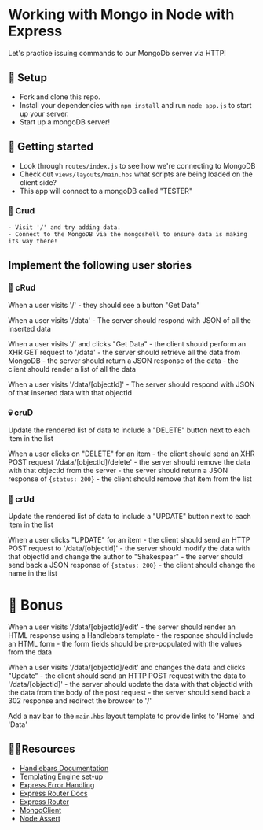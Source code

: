 # Working with Mongo in Node with Express

Let's practice issuing commands to our MongoDb server via HTTP!

## 👷 Setup

- Fork and clone this repo. 
- Install your dependencies with `npm install` and run `node app.js` to start up your server.
- Start up a mongoDB server!

## 🔬 Getting started

- Look through `routes/index.js` to see how we're connecting to MongoDB
- Check out `views/layouts/main.hbs` what scripts are being loaded on the client side?
- This app will connect to a mongoDB called "TESTER"

### 🤰 Crud
    - Visit '/' and try adding data. 
    - Connect to the MongoDB via the mongoshell to ensure data is making its way there!

## Implement the following user stories

### 📖 cRud

When a user visits '/'
    - they should see a button "Get Data"

When a user visits '/data'
    - The server should respond with JSON of all the inserted data

When a user visits '/' and clicks "Get Data"
    - the client should perform an XHR GET request to '/data'
    - the server should retrieve all the data from MongoDB
    - the server should return a JSON response of the data
    - the client should render a list of all the data

When a user visits '/data/[objectId]'
    - The server should respond with JSON of that inserted data with that objectId

### 💀 cruD

Update the rendered list of data to include a "DELETE" button next to each item in the list

When a user clicks on "DELETE" for an item
    - the client should send an XHR POST request '/data/[objectId]/delete'
    - the server should remove the data with that objectId from the server
    - the server should return a JSON response of `{status: 200}`
    - the client should remove that item from the list

### 💅 crUd

Update the rendered list of data to include a "UPDATE" button next to each item in the list

When a user clicks "UPDATE" for an item
    - the client should send an HTTP POST request to '/data/[objectId]'
    - the server should modify the data with that objectId and change the author to "Shakespear"
    - the server should send back a JSON response of `{status: 200}`
    - the client should change the name in the list

# 🚀 Bonus

When a user visits '/data/[objectId]/edit'
    - the server should render an HTML response using a Handlebars template
    - the response should include an HTML form
    - the form fields should be pre-populated with the values from the data

When a user visits '/data/[objectId]/edit' and changes the data and clicks "Update"
    - the client should send an HTTP POST request with the data to '/data/[objectId]'
    - the server should update the data with that objectId with the data from the body of the post request
    - the server should send back a 302 response and redirect the browser to '/'

Add a nav bar to the `main.hbs` layout template to provide links to 'Home' and 'Data'

## 🤷‍♀️Resources
- [Handlebars Documentation](http://handlebarsjs.com/)
- [Templating Engine set-up](https://webapplog.com/jade-handlebars-express/)
- [Express Error Handling](https://expressjs.com/en/guide/error-handling.html)
- [Express Router Docs](https://expressjs.com/en/4x/api.html#router)
- [Express Router](https://scotch.io/tutorials/learn-to-use-the-new-router-in-expressjs-4)
- [MongoClient](https://mongodb.github.io/node-mongodb-native/driver-articles/mongoclient.html)
- [Node Assert](https://nodejs.org/api/assert.html)
